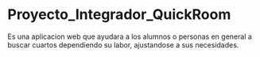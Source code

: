# Proyecto_Integrador_QuickRoom
Es una aplicacion web que ayudara a los alumnos o personas en general a buscar cuartos dependiendo su labor, ajustandose a sus necesidades.
